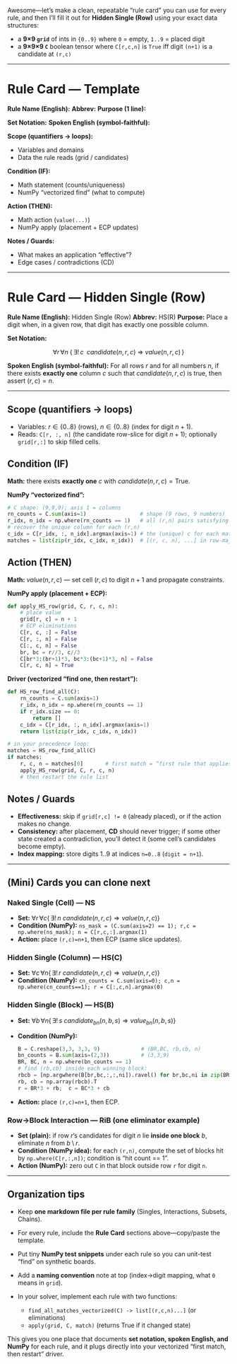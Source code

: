 Awesome—let’s make a clean, repeatable “rule card” you can use for every rule, and then I’ll fill it out for **Hidden Single (Row)** using your exact data structures:

* a **9×9 `grid`** of ints in `{0..9}` where `0` = empty, `1..9` = placed digit
* a **9×9×9 `C`** boolean tensor where `C[r,c,n]` is `True` iff digit `(n+1)` is a candidate at `(r,c)`

---

# Rule Card — Template

**Rule Name (English):**
**Abbrev:**
**Purpose (1 line):**

**Set Notation:**
**Spoken English (symbol-faithful):**

**Scope (quantifiers → loops):**

* Variables and domains
* Data the rule reads (grid / candidates)

**Condition (IF):**

* Math statement (counts/uniqueness)
* NumPy “vectorized find” (what to compute)

**Action (THEN):**

* Math action (`value(...)`)
* NumPy apply (placement + ECP updates)

**Notes / Guards:**

* What makes an application “effective”?
* Edge cases / contradictions (CD)

---

# Rule Card — Hidden Single (Row)

**Rule Name (English):** Hidden Single (Row)
**Abbrev:** HS(R)
**Purpose:** Place a digit when, in a given row, that digit has exactly one possible column.

**Set Notation:**

$$
\forall r\,\forall n \;\{\, \exists!\, c\;\; candidate(n,r,c)\ \Rightarrow\ value(n,r,c) \,\}
$$

**Spoken English (symbol-faithful):**
For all rows $r$ and for all numbers $n$, if there exists **exactly one** column $c$ such that $candidate(n,r,c)$ is true, then assert $(r,c)=n$.

---

## Scope (quantifiers → loops)

* Variables: $r \in \{0..8\}$ (rows), $n \in \{0..8\}$ (index for digit $n+1$).
* Reads: `C[r, :, n]` (the candidate row-slice for digit $n+1$); optionally `grid[r,:]` to skip filled cells.

## Condition (IF)

**Math:** there exists **exactly one** $c$ with $candidate(n,r,c)=\text{True}$.

**NumPy “vectorized find”:**

```python
# C shape: (9,9,9); axis 1 = columns
rn_counts = C.sum(axis=1)                 # shape (9 rows, 9 numbers)
r_idx, n_idx = np.where(rn_counts == 1)   # all (r,n) pairs satisfying ∃! c
# recover the unique column for each (r,n)
c_idx = C[r_idx, :, n_idx].argmax(axis=1) # the (unique) c for each match
matches = list(zip(r_idx, c_idx, n_idx))  # [(r, c, n), ...] in row-major order
```

## Action (THEN)

**Math:** $value(n,r,c)$ — set cell $(r,c)$ to digit $n+1$ and propagate constraints.

**NumPy apply (placement + ECP):**

```python
def apply_HS_row(grid, C, r, c, n):
    # place value
    grid[r, c] = n + 1
    # ECP eliminations
    C[r, c, :] = False
    C[r, :, n] = False
    C[:, c, n] = False
    br, bc = r//3, c//3
    C[br*3:(br+1)*3, bc*3:(bc+1)*3, n] = False
    C[r, c, n] = True
```

**Driver (vectorized “find one, then restart”):**

```python
def HS_row_find_all(C):
    rn_counts = C.sum(axis=1)
    r_idx, n_idx = np.where(rn_counts == 1)
    if r_idx.size == 0:
        return []
    c_idx = C[r_idx, :, n_idx].argmax(axis=1)
    return list(zip(r_idx, c_idx, n_idx))

# in your precedence loop:
matches = HS_row_find_all(C)
if matches:
    r, c, n = matches[0]       # first match = “first rule that applies”
    apply_HS_row(grid, C, r, c, n)
    # then restart the rule list
```

## Notes / Guards

* **Effectiveness:** skip if `grid[r,c] != 0` (already placed), or if the action makes no change.
* **Consistency:** after placement, **CD** should never trigger; if some other state created a contradiction, you’ll detect it (some cell’s candidates become empty).
* **Index mapping:** store digits 1..9 at indices `n=0..8` (`digit = n+1`).

---

## (Mini) Cards you can clone next

### Naked Single (Cell) — NS

* **Set:** $\forall r\,\forall c \{\, \exists!\,n\ candidate(n,r,c) \Rightarrow value(n,r,c) \}$
* **Condition (NumPy):** `ns_mask = (C.sum(axis=2) == 1); r,c = np.where(ns_mask); n = C[r,c,:].argmax(1)`
* **Action:** place `(r,c)=n+1`, then ECP (same slice updates).

### Hidden Single (Column) — HS(C)

* **Set:** $\forall c\,\forall n \{\, \exists!\,r\ candidate(n,r,c) \Rightarrow value(n,r,c) \}$
* **Condition (NumPy):** `cn_counts = C.sum(axis=0); c,n = np.where(cn_counts==1); r = C[:,c,n].argmax(0)`

### Hidden Single (Block) — HS(B)

* **Set:** $\forall b\,\forall n \{\, \exists!\,s\ candidate_{bn}(n,b,s) \Rightarrow value_{bn}(n,b,s) \}$
* **Condition (NumPy):**

  ```python
  B = C.reshape(3,3, 3,3, 9)             # (BR,BC, rb,cb, n)
  bn_counts = B.sum(axis=(2,3))          # (3,3,9)
  BR, BC, n = np.where(bn_counts == 1)
  # find (rb,cb) inside each winning block:
  rbcb = [np.argwhere(B[br,bc,:,:,ni]).ravel() for br,bc,ni in zip(BR,BC,n)]
  rb, cb = np.array(rbcb).T
  r = BR*3 + rb;  c = BC*3 + cb
  ```
* **Action:** place `(r,c)=n+1`, then ECP.

### Row→Block Interaction — RiB (one eliminator example)

* **Set (plain):** if row $r$’s candidates for digit $n$ lie **inside one block** $b$, eliminate $n$ from $b \setminus r$.
* **Condition (NumPy idea):** for each `(r,n)`, compute the set of blocks hit by `np.where(C[r,:,n])`; condition is “hit count == 1”.
* **Action (NumPy):** zero out `C` in that block outside row `r` for digit `n`.

---

## Organization tips

* Keep **one markdown file per rule family** (Singles, Interactions, Subsets, Chains).
* For every rule, include the **Rule Card** sections above—copy/paste the template.
* Put tiny **NumPy test snippets** under each rule so you can unit-test “find” on synthetic boards.
* Add a **naming convention** note at top (index→digit mapping, what `0` means in `grid`).
* In your solver, implement each rule with two functions:

  * `find_all_matches_vectorized(C) -> list[(r,c,n)...]` (or eliminations)
  * `apply(grid, C, match)` (returns True if it changed state)

This gives you one place that documents **set notation, spoken English, and NumPy** for each rule, and it plugs directly into your vectorized “first match, then restart” driver.
